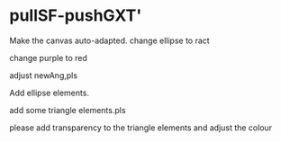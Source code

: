 # pullSF-pushGXT'

Make the canvas auto-adapted.
change ellipse to ract

change purple to red

adjust newAng,pls

Add ellipse elements.

add some triangle elements.pls

please add transparency to the triangle elements and adjust the colour
